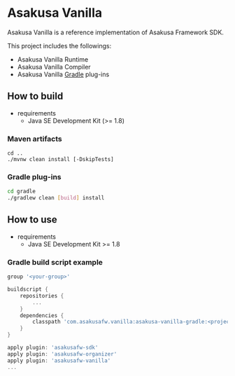 # Asakusa Vanilla

Asakusa Vanilla is a reference implementation of Asakusa Framework SDK.

This project includes the followings:

* Asakusa Vanilla Runtime
* Asakusa Vanilla Compiler
* Asakusa Vanilla [Gradle](http://gradle.org/) plug-ins

## How to build

* requirements
  * Java SE Development Kit (>= 1.8)

### Maven artifacts


```
cd ..
./mvnw clean install [-DskipTests]
```

### Gradle plug-ins

```sh
cd gradle
./gradlew clean [build] install
```

## How to use

* requirements
  * Java SE Development Kit >= 1.8

### Gradle build script example

```groovy
group '<your-group>'

buildscript {
    repositories {
        ...
    }
    dependencies {
        classpath 'com.asakusafw.vanilla:asakusa-vanilla-gradle:<project-version>'
    }
}

apply plugin: 'asakusafw-sdk'
apply plugin: 'asakusafw-organizer'
apply plugin: 'asakusafw-vanilla'
...

```
